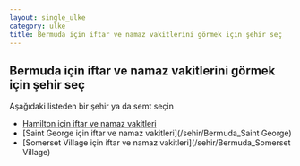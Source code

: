 ```yaml
---
layout: single_ulke
category: ulke
title: Bermuda için iftar ve namaz vakitlerini görmek için şehir seç
---
```



## Bermuda için iftar ve namaz vakitlerini görmek için şehir seç

Aşağıdaki listeden bir şehir ya da semt seçin


* [Hamilton için iftar ve namaz vakitleri](/sehir/Bermuda_Hamilton)
* [Saint George için iftar ve namaz vakitleri](/sehir/Bermuda_Saint George)
* [Somerset Village için iftar ve namaz vakitleri](/sehir/Bermuda_Somerset Village)
